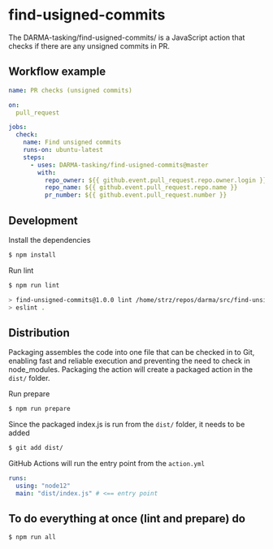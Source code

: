 # find-usigned-commits

The DARMA-tasking/find-usigned-commits/ is a JavaScript action that checks if there are any unsigned commits in PR.

## Workflow example

```yml
name: PR checks (unsigned commits)

on:
  pull_request

jobs:
  check:
    name: Find unsigned commits
    runs-on: ubuntu-latest
    steps:
      - uses: DARMA-tasking/find-usigned-commits@master
        with:
          repo_owner: ${{ github.event.pull_request.repo.owner.login }}
          repo_name: ${{ github.event.pull_request.repo.name }}
          pr_number: ${{ github.event.pull_request.number }}
```

## Development

Install the dependencies

```bash
$ npm install
```

Run lint

```bash
$ npm run lint

> find-unsigned-commits@1.0.0 lint /home/strz/repos/darma/src/find-unsigned-commits
> eslint .
```

## Distribution

Packaging assembles the code into one file that can be checked in to Git, enabling fast and reliable execution and preventing the need to check in node_modules. Packaging the action will create a packaged action in the `dist/` folder.

Run prepare

```bash
$ npm run prepare
```

Since the packaged index.js is run from the `dist/` folder, it needs to be added

```bash
$ git add dist/
```

GitHub Actions will run the entry point from the `action.yml`

```yml
runs:
  using: "node12"
  main: "dist/index.js" # <== entry point
```

## To do everything at once (lint and prepare) do

```bash
$ npm run all
```
